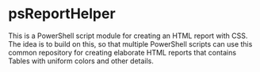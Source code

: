 psReportHelper
==============

This is a PowerShell script module for creating an HTML report with CSS. The idea is to build on this, so that multiple PowerShell scripts can use this common repository for creating elaborate HTML reports that contains Tables with uniform colors and other details.

